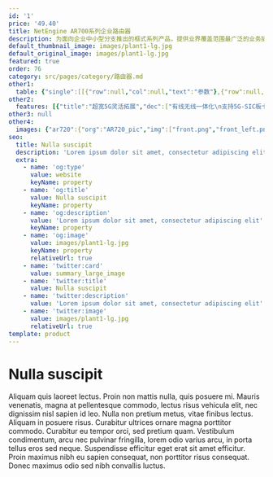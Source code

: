 ```yaml
---
id: '1'
price: '49.40'
title: NetEngine AR700系列企业路由器
description: 为面向企业中小型分支推出的框式系列产品，提供业界覆盖范围最广泛的业务插槽类型，集5G、路由、交换、VPN、安全、MPLS等丰富业务特性于一体，满足企业业务多元化和云化趋势下对网络设备高性能的需求。
default_thumbnail_image: images/plant1-lg.jpg
default_original_image: images/plant1-lg.jpg
featured: true
order: 76
category: src/pages/category/路由器.md
other1: 
  table: {"single":[[{"row":null,"col":null,"text":"参数"},{"row":null,"col":null,"text":"NetEngine AR720"},{"row":null,"col":null,"text":"NetEngine AR730"}],[{"row":null,"col":null,"text":"处理器"},{"row":null,"col":null,"text":"ARM64 4核"},{"row":null,"col":null,"text":"ARM64 4核"}],[{"row":null,"col":null,"text":"带机量*"},{"row":null,"col":null,"text":"300台PC"},{"row":null,"col":null,"text":"500台PC"}],[{"row":null,"col":null,"text":"转发性能"},{"row":null,"col":null,"text":"9Mpps-25Mpps"},{"row":null,"col":null,"text":"9Mpps-25Mpps"}],[{"row":null,"col":null,"text":"固定WAN接口"},{"row":null,"col":null,"text":"2*GE Combo"},{"row":null,"col":null,"text":"2*GE Combo，1*10GE 光"}],[{"row":null,"col":null,"text":"固定LAN接口"},{"row":null,"col":null,"text":"8*GE电"},{"row":null,"col":null,"text":"1*GE Combo，8*GE电"}],[{"row":null,"col":null,"text":"SIC插槽"},{"row":null,"col":null,"text":"2"},{"row":null,"col":null,"text":"2"}],[{"row":null,"col":null,"text":"WSIC插槽（缺省/最大）"},{"row":null,"col":null,"text":"0/1"},{"row":null,"col":null,"text":"0/1"}],[{"row":null,"col":null,"text":"串行辅助/控制台端口"},{"row":null,"col":null,"text":"1*RJ45 Console串口"},{"row":null,"col":null,"text":"1*RJ45 Console串口"}],[{"row":null,"col":null,"text":"USB接口"},{"row":null,"col":null,"text":"1*USB3.0(兼容 USB2.0)+1*USB2.0"},{"row":null,"col":null,"text":"1*USB3.0(兼容 USB2.0)+1*USB2.0"}],[{"row":null,"col":null,"text":"内存"},{"row":null,"col":null,"text":"4GB"},{"row":null,"col":null,"text":"4GB"}],[{"row":null,"col":null,"text":"Flash"},{"row":null,"col":null,"text":"1GB"},{"row":null,"col":null,"text":"1GB"}]]}
other2:
  features: [{"title":"超宽5G灵活拓展","dec":["有线无线一体化\n支持5G-SIC板卡、RU-5G-101两种方式灵活拓展"]},{"title":"广域优化","dec":["多发选收，主动抗丢包\n逐包负载分担，带宽利用率>90%"]},{"title":"安全保障","dec":["支持防火墙、IPS、AV等安全功能，支持IPSec VPN，多重边缘防护，保障分支安全互联"]}]
other3: null
other4:
  images: {"ar720":{"org":"AR720_pic","img":["front.png","front_left.png","front_right.png","front_top.png","rear.png","rear_left.png","rear_right.png","rear_top.png"]}}
seo:
  title: Nulla suscipit
  description: 'Lorem ipsum dolor sit amet, consectetur adipiscing elit'
  extra:
    - name: 'og:type'
      value: website
      keyName: property
    - name: 'og:title'
      value: Nulla suscipit
      keyName: property
    - name: 'og:description'
      value: 'Lorem ipsum dolor sit amet, consectetur adipiscing elit'
      keyName: property
    - name: 'og:image'
      value: images/plant1-lg.jpg
      keyName: property
      relativeUrl: true
    - name: 'twitter:card'
      value: summary_large_image
    - name: 'twitter:title'
      value: Nulla suscipit
    - name: 'twitter:description'
      value: 'Lorem ipsum dolor sit amet, consectetur adipiscing elit'
    - name: 'twitter:image'
      value: images/plant1-lg.jpg
      relativeUrl: true
template: product
---
```


# Nulla suscipit

Aliquam quis laoreet lectus. Proin non mattis nulla, quis posuere mi. Mauris venenatis, magna at pellentesque commodo, lectus risus vehicula elit, nec dignissim nisl sapien id leo. Nulla non pretium metus, vitae finibus lectus. Aliquam in posuere risus. Curabitur ultrices ornare magna porttitor commodo. Curabitur eu tempor orci, sed pretium quam. Vestibulum condimentum, arcu nec pulvinar fringilla, lorem odio varius arcu, in porta tellus eros sed neque. Suspendisse efficitur eget erat sit amet efficitur. Proin maximus nibh eu sapien consequat, non porttitor risus consequat. Donec maximus odio sed nibh convallis luctus.